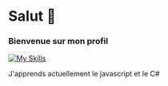 # Salut 👋

### Bienvenue sur mon profil
[![My Skills](https://skillicons.dev/icons?i=html,css,js,cpp,cs,java)](https://skillicons.dev)

J'apprends actuellement le javascript et le C#
